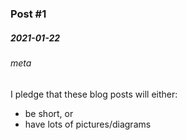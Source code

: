 ### Post #1
##### 2021-01-22
###### meta

I pledge that these blog posts will either:

+ be short, or
+ have lots of pictures/diagrams
